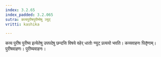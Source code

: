 ```yaml
---
index: 3.2.65
index_padded: 3.2.065
sutra: कव्यपुरीषपुरीष्येषु ञ्युट्
vritti: kashika

---
```

कव्य पुरीष पुरीष्य इत्येतेषु उपपदेषु छन्दसि विषये वहेर् धातोः ण्युट् प्रत्ययो भवति। कव्यवाहनः पितृ̄णाम्। पुरीषवाहणः। पुरीष्यवाहनः।